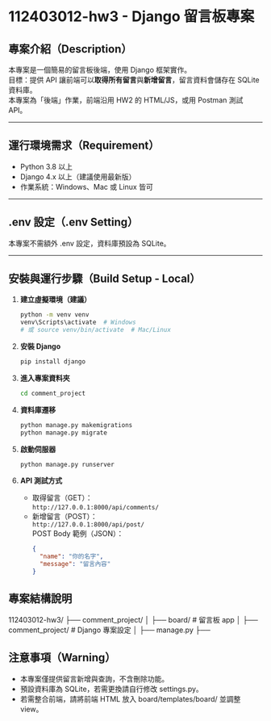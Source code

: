 # 112403012-hw3 - Django 留言板專案

## 專案介紹（Description）
本專案是一個簡易的留言板後端，使用 Django 框架實作。  
目標：提供 API 讓前端可以**取得所有留言**與**新增留言**，留言資料會儲存在 SQLite 資料庫。  
本專案為「後端」作業，前端沿用 HW2 的 HTML/JS，或用 Postman 測試 API。

---

## 運行環境需求（Requirement）
- Python 3.8 以上
- Django 4.x 以上（建議使用最新版）
- 作業系統：Windows、Mac 或 Linux 皆可

---

## .env 設定（.env Setting）
本專案不需額外 .env 設定，資料庫預設為 SQLite。

---

## 安裝與運行步驟（Build Setup - Local）

1. **建立虛擬環境（建議）**
    ```bash
    python -m venv venv
    venv\Scripts\activate  # Windows
    # 或 source venv/bin/activate  # Mac/Linux
    ```

2. **安裝 Django**
    ```bash
    pip install django
    ```

3. **進入專案資料夾**
    ```bash
    cd comment_project
    ```

4. **資料庫遷移**
    ```bash
    python manage.py makemigrations
    python manage.py migrate
    ```

5. **啟動伺服器**
    ```bash
    python manage.py runserver
    ```

6. **API 測試方式**
    - 取得留言（GET）：  
      `http://127.0.0.1:8000/api/comments/`
    - 新增留言（POST）：  
      `http://127.0.0.1:8000/api/post/`  
      POST Body 範例（JSON）：
      ```json
      {
        "name": "你的名字",
        "message": "留言內容"
      }
      ```

## 專案結構說明
112403012-hw3/ ├── comment_project/ │ ├── board/ # 留言板 app │ ├── comment_project/ # Django 專案設定 │ ├── manage.py ├──


## 注意事項（Warning）
- 本專案僅提供留言新增與查詢，不含刪除功能。
- 預設資料庫為 SQLite，若需更換請自行修改 settings.py。
- 若需整合前端，請將前端 HTML 放入 board/templates/board/ 並調整 view。